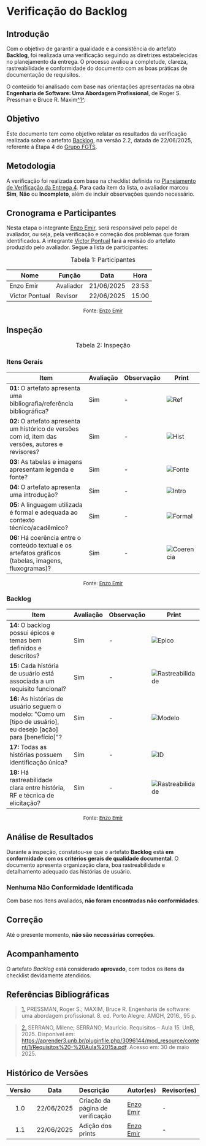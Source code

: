 # Verificação do Backlog

## Introdução

Com o objetivo de garantir a qualidade e a consistência do artefato **Backlog**, foi realizada uma verificação seguindo as diretrizes estabelecidas no planejamento da entrega. O processo avaliou a completude, clareza, rastreabilidade e conformidade do documento com as boas práticas de documentação de requisitos.

O conteúdo foi analisado com base nas orientações apresentadas na obra **Engenharia de Software: Uma Abordagem Profissional**, de Roger S. Pressman e Bruce R. Maxim<a id="anchor_1" href="#REF1">^1^</a>.

## Objetivo

Este documento tem como objetivo relatar os resultados da verificação realizada sobre o artefato [Backlog](https://requisitos-de-software.github.io/2025.1-FGTS/Modelagem-II/Product-Backlog/), na versão 2.2, datada de 22/06/2025, referente à Etapa 4 do [Grupo FGTS](https://github.com/Requisitos-de-Software/2025.1-FGTS).

## Metodologia

A verificação foi realizada com base na checklist definida no [Planejamento de Verificação da Entrega 4](https://requisitos-de-software.github.io/2025.1-FGTS/Verificacao/Grupo/Entrega-4/planejamento-verificacao-entrega-4/). Para cada item da lista, o avaliador marcou **Sim**, **Não** ou **Incompleto**, além de incluir observações quando necessário.

## Cronograma e Participantes

Nesta etapa o integrante [Enzo Emir](https://github.com/EnzoEmir), será responsável pelo papel de avaliador, ou seja, pela verificação e correção dos problemas que foram identificados. A integrante [Victor Pontual](https://github.com/) fará a revisão do artefato produzido pelo avaliador. Segue a lista de participantes:

<font size="3"><p style="text-align: center">Tabela 1: Participantes</p></font>

<div align="center">

<table>
  <thead>
    <tr>
      <th>Nome</th>
      <th>Função</th>
      <th>Data</th>
      <th>Hora</th>
    </tr>
  </thead>
  <tbody>
    <tr>
      <td> Enzo Emir </td>
      <td> Avaliador </td>
      <td> 21/06/2025 </td>
      <td> 23:53 </td>
    </tr>
    <tr>
      <td> Victor Pontual </td>
      <td> Revisor </td>
      <td> 22/06/2025 </td>
      <td> 15:00 </td>
    </tr>
  </tbody>
</table>

</div>

<font size="2"><p style="text-align: center">Fonte: [Enzo Emir](https://github.com/EnzoEmir)</p></font>

## Inspeção

<font size="3"><p style="text-align: center">Tabela 2: Inspeção</p></font>

### Itens Gerais

| Item | Avaliação | Observação | Print |
|----|---------|-----------|--------|
| **01:** O artefato apresenta uma bibliografia/referência bibliográfica? | Sim | - | ![Ref](https://github.com/Requisitos-de-Software/2025.1-FGTS/blob/main/docs/assets/Verificacao/ref_back.png?raw=true) |
| **02:** O artefato apresenta um histórico de versões com id, item das versões, autores e revisores? | Sim | - | ![Hist](https://github.com/Requisitos-de-Software/2025.1-FGTS/blob/main/docs/assets/Verificacao/hist_back.png?raw=true) |
| **03:** As tabelas e imagens apresentam legenda e fonte? | Sim | - | ![Fonte](https://github.com/Requisitos-de-Software/2025.1-FGTS/blob/main/docs/assets/Verificacao/fonte_back.png?raw=true) |
| **04:** O artefato apresenta uma introdução? | Sim | - | ![Intro](https://github.com/Requisitos-de-Software/2025.1-FGTS/blob/main/docs/assets/Verificacao/intro_back.png?raw=true) |
| **05:** A linguagem utilizada é formal e adequada ao contexto técnico/acadêmico? | Sim | - | ![Formal](https://github.com/Requisitos-de-Software/2025.1-FGTS/blob/main/docs/assets/Verificacao/intro_back.png?raw=true) |
| **06:** Há coerência entre o conteúdo textual e os artefatos gráficos (tabelas, imagens, fluxogramas)? | Sim | - | ![Coerencia](https://github.com/Requisitos-de-Software/2025.1-FGTS/blob/main/docs/assets/Verificacao/fonte_back.png?raw=true) |

<font size="2"><p style="text-align: center">Fonte: [Enzo Emir](https://github.com/EnzoEmir)</p></font>

### Backlog

| Item | Avaliação | Observação | Print |
|----|---------|-----------|--------|
| **14:** O backlog possui épicos e temas bem definidos e descritos? | Sim | - | ![Epico](https://github.com/Requisitos-de-Software/2025.1-FGTS/blob/main/docs/assets/Verificacao/epico_back.png?raw=true) |
| **15:** Cada história de usuário está associada a um requisito funcional? | Sim | - | ![Rastreabilidade](https://github.com/Requisitos-de-Software/2025.1-FGTS/blob/main/docs/assets/Verificacao/rastre_back.png?raw=true) |
| **16:** As histórias de usuário seguem o modelo: "Como um [tipo de usuário], eu desejo [ação] para [benefício]"? | Sim | - | ![Modelo](https://github.com/Requisitos-de-Software/2025.1-FGTS/blob/main/docs/assets/Verificacao/eu_back.png?raw=true) |
| **17:** Todas as histórias possuem identificação única? | Sim | - | ![ID](https://github.com/Requisitos-de-Software/2025.1-FGTS/blob/main/docs/assets/Verificacao/id_back.png?raw=true) |
| **18:** Há rastreabilidade clara entre história, RF e técnica de elicitação? | Sim | - | ![Rastreabilidade](https://github.com/Requisitos-de-Software/2025.1-FGTS/blob/main/docs/assets/Verificacao/rastre_back.png?raw=true) |

<font size="2"><p style="text-align: center">Fonte: [Enzo Emir](https://github.com/EnzoEmir)</p></font>


## Análise de Resultados

Durante a inspeção, constatou-se que o artefato **Backlog** está **em conformidade com os critérios gerais de qualidade documental**. O documento apresenta organização clara, boa rastreabilidade e detalhamento adequado das histórias de usuário.

### Nenhuma Não Conformidade Identificada

Com base nos itens avaliados, **não foram encontradas não conformidades**.

## Correção

Até o presente momento, **não são necessárias correções**.

## Acompanhamento

O artefato *Backlog* está considerado **aprovado**, com todos os itens da checklist devidamente atendidos.

## Referências Bibliográficas

> <a id="REF1" href="#anchor_1">1.</a>  PRESSMAN, Roger S.; MAXIM, Bruce R. Engenharia de software: uma abordagem profissional. 8. ed. Porto Alegre: AMGH, 2016., 95 p.

> <a id="REF2" href="#anchor_2">2.</a>  SERRANO, Milene; SERRANO, Maurício. Requisitos – Aula 15. UnB, 2025. Disponível em: https://aprender3.unb.br/pluginfile.php/3096144/mod_resource/content/1/Requisitos%20-%20Aula%2015a.pdf. Acesso em: 30 de maio 2025.

## Histórico de Versões

| Versão | Data       | Descrição                         | Autor(es)    | Revisor(es)  |
|:-----: | :--------: | :------------------------------- | :---------- | :---------- |
| 1.0    | 22/06/2025 | Criação da página de verificação | [Enzo Emir](https://github.com/EnzoEmir)   | - |
| 1.1 | 22/06/2025 | Adição dos prints | [Enzo Emir](https://github.com/EnzoEmir) | - |

